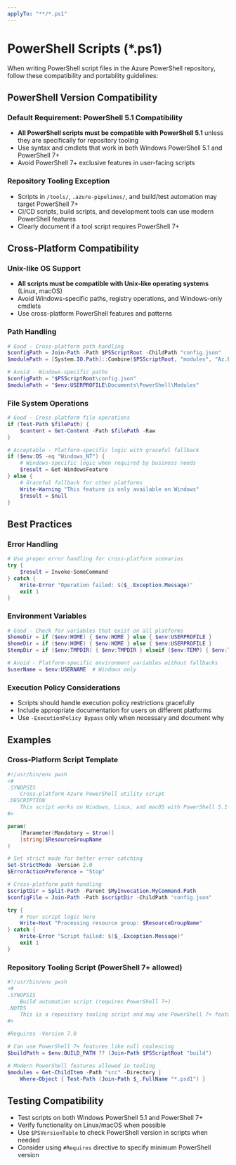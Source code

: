 ```yaml
---
applyTo: "**/*.ps1"
---
```


# PowerShell Scripts (*.ps1)

When writing PowerShell script files in the Azure PowerShell repository, follow these compatibility and portability guidelines:

## PowerShell Version Compatibility

### Default Requirement: PowerShell 5.1 Compatibility
- **All PowerShell scripts must be compatible with PowerShell 5.1** unless they are specifically for repository tooling
- Use syntax and cmdlets that work in both Windows PowerShell 5.1 and PowerShell 7+
- Avoid PowerShell 7+ exclusive features in user-facing scripts

### Repository Tooling Exception
- Scripts in `/tools/`, `.azure-pipelines/`, and build/test automation may target PowerShell 7+
- CI/CD scripts, build scripts, and development tools can use modern PowerShell features
- Clearly document if a tool script requires PowerShell 7+

## Cross-Platform Compatibility

### Unix-like OS Support
- **All scripts must be compatible with Unix-like operating systems** (Linux, macOS)
- Avoid Windows-specific paths, registry operations, and Windows-only cmdlets
- Use cross-platform PowerShell features and patterns

### Path Handling
```powershell
# Good - Cross-platform path handling
$configPath = Join-Path -Path $PSScriptRoot -ChildPath "config.json"
$modulePath = [System.IO.Path]::Combine($PSScriptRoot, "modules", "Az.Example")

# Avoid - Windows-specific paths
$configPath = "$PSScriptRoot\config.json"
$modulePath = "$env:USERPROFILE\Documents\PowerShell\Modules"
```

### File System Operations
```powershell
# Good - Cross-platform file operations
if (Test-Path $filePath) {
    $content = Get-Content -Path $filePath -Raw
}

# Acceptable - Platform-specific logic with graceful fallback
if ($env:OS -eq "Windows_NT") { 
    # Windows-specific logic when required by business needs
    $result = Get-WindowsFeature
} else {
    # Graceful fallback for other platforms
    Write-Warning "This feature is only available on Windows"
    $result = $null
}
```

## Best Practices

### Error Handling
```powershell
# Use proper error handling for cross-platform scenarios
try {
    $result = Invoke-SomeCommand
} catch {
    Write-Error "Operation failed: $($_.Exception.Message)"
    exit 1
}
```

### Environment Variables
```powershell
# Good - Check for variables that exist on all platforms
$homeDir = if ($env:HOME) { $env:HOME } else { $env:USERPROFILE }
$homeDir = if ($env:HOME) { $env:HOME } else { $env:USERPROFILE }
$tempDir = if ($env:TMPDIR) { $env:TMPDIR } elseif ($env:TEMP) { $env:TEMP } else { "/tmp" }

# Avoid - Platform-specific environment variables without fallbacks
$userName = $env:USERNAME  # Windows only
```

### Execution Policy Considerations
- Scripts should handle execution policy restrictions gracefully
- Include appropriate documentation for users on different platforms
- Use `-ExecutionPolicy Bypass` only when necessary and document why

## Examples

### Cross-Platform Script Template
```powershell
#!/usr/bin/env pwsh
<#
.SYNOPSIS
    Cross-platform Azure PowerShell utility script
.DESCRIPTION
    This script works on Windows, Linux, and macOS with PowerShell 5.1+
#>

param(
    [Parameter(Mandatory = $true)]
    [string]$ResourceGroupName
)

# Set strict mode for better error catching
Set-StrictMode -Version 2.0
$ErrorActionPreference = "Stop"

# Cross-platform path handling
$scriptDir = Split-Path -Parent $MyInvocation.MyCommand.Path
$configFile = Join-Path -Path $scriptDir -ChildPath "config.json"

try {
    # Your script logic here
    Write-Host "Processing resource group: $ResourceGroupName"
} catch {
    Write-Error "Script failed: $($_.Exception.Message)"
    exit 1
}
```

### Repository Tooling Script (PowerShell 7+ allowed)
```powershell
#!/usr/bin/env pwsh
<#
.SYNOPSIS
    Build automation script (requires PowerShell 7+)
.NOTES
    This is a repository tooling script and may use PowerShell 7+ features
#>

#Requires -Version 7.0

# Can use PowerShell 7+ features like null coalescing
$buildPath = $env:BUILD_PATH ?? (Join-Path $PSScriptRoot "build")

# Modern PowerShell features allowed in tooling
$modules = Get-ChildItem -Path "src" -Directory | 
    Where-Object { Test-Path (Join-Path $_.FullName "*.psd1") }
```

## Testing Compatibility
- Test scripts on both Windows PowerShell 5.1 and PowerShell 7+
- Verify functionality on Linux/macOS when possible
- Use `$PSVersionTable` to check PowerShell version in scripts when needed
- Consider using `#Requires` directive to specify minimum PowerShell version
